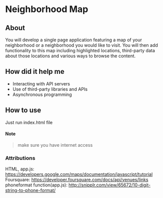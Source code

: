 # Neighborhood Map

## About
You will develop a single page application featuring a map of your neighborhood or a neighborhood you would like to visit. You will then add functionality to this map including highlighted locations, third-party data about those locations and various ways to browse the content.

## How did it help me
- Interacting with API servers
- Use of third-party libraries and APIs
- Asynchronous programming

## How to use
Just run index.html file

#### Note

> make sure you have internet access

### Attributions
HTML, app.js: https://developers.google.com/maps/documentation/javascript/tutorial
Foursquare: https://developer.foursquare.com/docs/api/venues/links
phoneformat function(app.js): http://snipplr.com/view/65672/10-digit-string-to-phone-format/